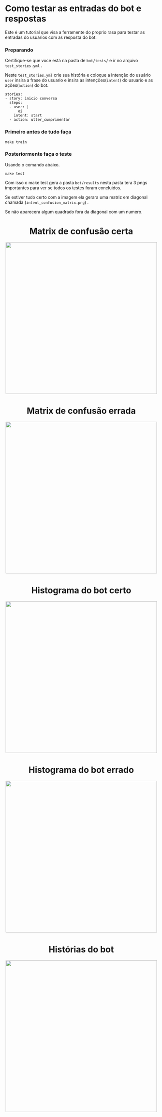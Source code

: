 # Como testar as entradas do bot e respostas

Este é um tutorial que visa a ferramente do proprio rasa para testar as entradas do usuarios com as resposta do bot.

### Preparando

Certifique-se que voce está na pasta de `bot/tests/` e ir no arquivo `test_stories.yml` .

Neste `test_stories.yml` crie sua história e coloque a intenção do usuário `user` insira a frase do usuario e insira as intenções(`intent`) do usuario e as ações(`action`) do bot.

    stories:
    - story: inicio conversa
      steps:
      - user: |
          oi
        intent: start
      - action: utter_cumprimentar

### Primeiro antes de tudo faça

    make train

### Posteriormente faça o teste

Usando o comando abaixo.

    make test


Com isso o make test gera a pasta `bot/results` nesta pasta tera 3 pngs importantes para ver se todos os testes foram concluidos.


Se estiver tudo certo com a imagem ela gerara uma matriz em diagonal chamada (`intent_confusion_matrix.png`) .

Se não aparecera algum quadrado fora da diagonal com um numero.

<h1 align="center">Matrix de confusão certa</h1>
<p align="center">
    <img width="500" src="../assets/img/intent_confusion_matrix.png">
</p>



<h1 align="center">Matrix de confusão errada</h1>
<p align="center">
    <img width="500" src="../assets/img/intent_confusion_matrix_example.png">
</p>

<h1 align="center">Histograma do bot certo</h1>
<p align="center">
    <img width="500" src="../assets/img/intent_histogram.png">
</p>

<h1 align="center">Histograma do bot errado</h1>
<p align="center">
    <img width="500" src="../assets/img/intent_histogram_example.png">
</p>


<h1 align="center">Histórias do bot</h1>
<p align="center">
    <img width="500" src="../assets/img/story_confusion_matrix.png">
</p>






